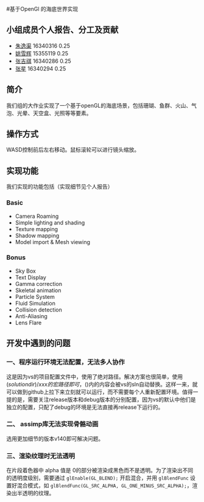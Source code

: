 #基于OpenGl 的海底世界实现

## 小组成员个人报告、分工及贡献

- [朱逸渠](https://github.com/kotomineshiki/ComputerGraphicFinal/tree/master/视频报告与计划等文档/个人报告和小组报告/16340316_朱逸渠_个人报告.md) 16340316 0.25
- [姚雪辉](https://github.com/kotomineshiki/ComputerGraphicFinal/tree/master/视频报告与计划等文档/个人报告和小组报告/15355119_姚雪辉_个人报告/15355119_姚雪辉_个人报告.md) 15355119 0.25
- [张吉祺](https://github.com/kotomineshiki/ComputerGraphicFinal/tree/master/视频报告与计划等文档/个人报告和小组报告/16340286_张吉祺_个人报告.md) 16340286 0.25
- [张星](https://github.com/kotomineshiki/ComputerGraphicFinal/tree/master/视频报告与计划等文档/个人报告和小组报告/16340294_张星_个人报告.md) 16340294 0.25

## 简介
我们组的大作业实现了一个基于openGL的海底场景，包括珊瑚、鱼群、火山、气泡、光晕、天空盒、光照等等要素。

## 操作方式
WASD控制前后左右移动。鼠标滚轮可以进行镜头缩放。

## 实现功能

我们实现的功能包括（实现细节见个人报告）

### Basic

- Camera Roaming
- Simple lighting and shading
- Texture mapping
- Shadow mapping
- Model import & Mesh viewing 

### Bonus
- Sky Box
- Text Display
- Gamma correction
- Skeletal animation
- Particle System
- Fluid Simulation
- Collision detection
- Anti-Aliasing
- Lens Flare


## 开发中遇到的问题
### 一、程序运行环境无法配置，无法多人协作

这是因为vs的项目配置文件中，使用了绝对路径。解决方案也很简单，使用$(solutiondir)/xxx的宏路径即可，$()内的内容会被vs的sln自动替换。这样一来，就可以做到github上拉下来立刻就可以运行，而不需要每个人重新配置环境。值得一提的是，需要关注release版本和debug版本的分别配置，因为vs的默认中他们是独立的配置，只配了debug的环境是无法直接再release下运行的。
### 二、 assimp库无法实现骨骼动画

选用更加细节的版本v140即可解决问题。
### 三、渲染纹理时无法透明

在片段着色器中 alpha 值是 0的部分被渲染成黑色而不是透明。为了渲染出不同的透明度级别，需要通过 `glEnable(GL_BLEND);` 开启混合，并用 `glBlendFunc` 设置好混合模式，如 `glBlendFunc(GL_SRC_ALPHA, GL_ONE_MINUS_SRC_ALPHA);`，渲染出半透明的纹理。

